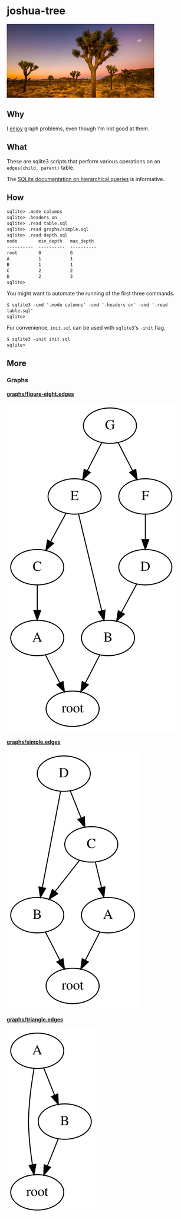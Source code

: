 <!-- Do not edit README.md directly. Edit README.template.md and run make. -->
joshua-tree
===========
<img width="400" src="joshua-tree.jpg"/>

Why
---
I [enjoy][1] graph problems, even though I'm not good at them.

What
----
These are sqlite3 scripts that perform various operations on an
`edges(child, parent)` table.

The [SQLite documentation on hierarchical queries][2] is informative.

How
---
```
sqlite> .mode columns
sqlite> .headers on
sqlite> .read table.sql
sqlite> .read graphs/simple.sql
sqlite> .read depth.sql
node        min_depth   max_depth 
----------  ----------  ----------
root        0           0         
A           1           1         
B           1           1         
C           2           2         
D           2           3         
sqlite> 
```

You might want to automate the running of the first three commands.
```console
$ sqlite3 -cmd '.mode columns' -cmd '.headers on' -cmd '.read table.sql'
sqlite>
```

For convenience, `init.sql` can be used with `sqlite3`'s `-init` flag.
```console
$ sqlite3 -init init.sql
sqlite>
```

More
----
### Graphs

#### [graphs/figure-eight.edges](graphs/figure-eight.edges)
![](graphs/figure-eight.svg)

#### [graphs/simple.edges](graphs/simple.edges)
![](graphs/simple.svg)

#### [graphs/triangle.edges](graphs/triangle.edges)
![](graphs/triangle.svg)


[1]: https://dgoffredo.github.io/site/break-cycles.html
[2]: https://www.sqlite.org/draft/lang_with.html#hierarchical_query_examples
